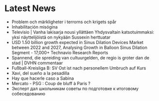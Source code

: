 # Latest News
-  Problem och märkligheter i terrorns och krigets spår
-  Inhabilitación misógina
-  Televisio | Vanha lakisarja nousi yllättäen Yhdysvaltain katsotuimmaksi: yksi näyttelijöistä on nykyään Sussexin herttuatar
-  USD 1.50 billion growth expected in Sinus Dilation Devices Market between 2022 and 2027, Analysing Growth in Balloon Sinus Dilation Segment - 17,000+ Technavio Research Reports
-  Spannend, die spreiding van cultuurgelden, de regio is groter dan de stad | DVHN commentaar
-  Fußball-Kreisliga B: SV Ost ist nach personellem Umbruch auf Kurs
-  Xavi, del sueño a la pesadilla
-  Hay que hacerle caso a Sabina
-  Mercato - PSG : Coup de bluff à Paris ?
-  Эксперт дал школьникам советы по подготовке к итоговому собеседованию
